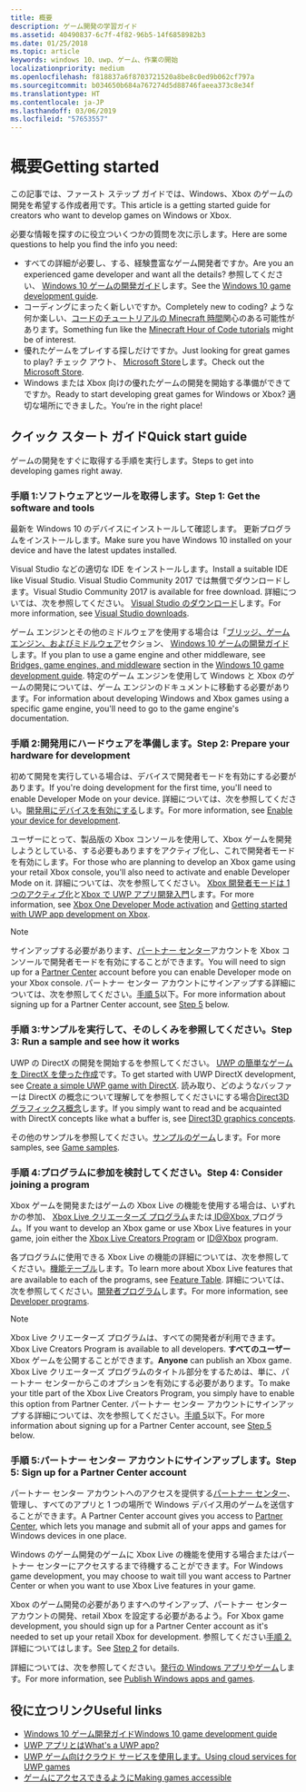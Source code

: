 ```yaml
---
title: 概要
description: ゲーム開発の学習ガイド
ms.assetid: 40490837-6c7f-4f82-96b5-14f6858982b3
ms.date: 01/25/2018
ms.topic: article
keywords: windows 10、uwp、ゲーム、作業の開始
localizationpriority: medium
ms.openlocfilehash: f818837a6f8703721520a8be8c0ed9b062cf797a
ms.sourcegitcommit: b034650b684a767274d5d88746faeea373c8e34f
ms.translationtype: HT
ms.contentlocale: ja-JP
ms.lasthandoff: 03/06/2019
ms.locfileid: "57653557"
---
```

# <a name="getting-started"></a><span data-ttu-id="36c23-104">概要</span><span class="sxs-lookup"><span data-stu-id="36c23-104">Getting started</span></span>

<span data-ttu-id="36c23-105">この記事では、ファースト ステップ ガイドでは、Windows、Xbox のゲームの開発を希望する作成者用です。</span><span class="sxs-lookup"><span data-stu-id="36c23-105">This article is a getting started guide for creators who want to develop games on Windows or Xbox.</span></span> 

<span data-ttu-id="36c23-106">必要な情報を探すのに役立ついくつかの質問を次に示します。</span><span class="sxs-lookup"><span data-stu-id="36c23-106">Here are some questions to help you find the info you need:</span></span>
* <span data-ttu-id="36c23-107">すべての詳細が必要し、する、経験豊富なゲーム開発者ですか。</span><span class="sxs-lookup"><span data-stu-id="36c23-107">Are you an experienced game developer and want all the details?</span></span> <span data-ttu-id="36c23-108">参照してください、 [Windows 10 ゲームの開発ガイド](e2e.md)します。</span><span class="sxs-lookup"><span data-stu-id="36c23-108">See the [Windows 10 game development guide](e2e.md).</span></span>
* <span data-ttu-id="36c23-109">コーディングにまったく新しいですか。</span><span class="sxs-lookup"><span data-stu-id="36c23-109">Completely new to coding?</span></span> <span data-ttu-id="36c23-110">ような何か楽しい、[コードのチュートリアルの Minecraft 時間](https://code.org/minecraft)関心のある可能性があります。</span><span class="sxs-lookup"><span data-stu-id="36c23-110">Something fun like the [Minecraft Hour of Code tutorials](https://code.org/minecraft) might be of interest.</span></span>
* <span data-ttu-id="36c23-111">優れたゲームをプレイする探しだけですか。</span><span class="sxs-lookup"><span data-stu-id="36c23-111">Just looking for great games to play?</span></span> <span data-ttu-id="36c23-112">チェック アウト、 [Microsoft Store](https://www.microsoft.com/store)します。</span><span class="sxs-lookup"><span data-stu-id="36c23-112">Check out the [Microsoft Store](https://www.microsoft.com/store).</span></span>
* <span data-ttu-id="36c23-113">Windows または Xbox 向けの優れたゲームの開発を開始する準備ができてですか。</span><span class="sxs-lookup"><span data-stu-id="36c23-113">Ready to start developing great games for Windows or Xbox?</span></span>  <span data-ttu-id="36c23-114">適切な場所にできました。</span><span class="sxs-lookup"><span data-stu-id="36c23-114">You’re in the right place!</span></span>

## <a name="quick-start-guide"></a><span data-ttu-id="36c23-115">クイック スタート ガイド</span><span class="sxs-lookup"><span data-stu-id="36c23-115">Quick start guide</span></span>

<span data-ttu-id="36c23-116">ゲームの開発をすぐに取得する手順を実行します。</span><span class="sxs-lookup"><span data-stu-id="36c23-116">Steps to get into developing games right away.</span></span>

### <a name="step-1-get-the-software-and-tools"></a><span data-ttu-id="36c23-117">手順 1:ソフトウェアとツールを取得します。</span><span class="sxs-lookup"><span data-stu-id="36c23-117">Step 1: Get the software and tools</span></span>

<span data-ttu-id="36c23-118">最新を Windows 10 のデバイスにインストールして確認します。 更新プログラムをインストールします。</span><span class="sxs-lookup"><span data-stu-id="36c23-118">Make sure you have Windows 10 installed on your device and have the latest updates installed.</span></span>

<span data-ttu-id="36c23-119">Visual Studio などの適切な IDE をインストールします。</span><span class="sxs-lookup"><span data-stu-id="36c23-119">Install a suitable IDE like Visual Studio.</span></span> <span data-ttu-id="36c23-120">Visual Studio Community 2017 では無償でダウンロードします。</span><span class="sxs-lookup"><span data-stu-id="36c23-120">Visual Studio Community 2017 is available for free download.</span></span> <span data-ttu-id="36c23-121">詳細については、次を参照してください。 [Visual Studio のダウンロード](https://www.visualstudio.com/downloads/)します。</span><span class="sxs-lookup"><span data-stu-id="36c23-121">For more information, see [Visual Studio downloads](https://www.visualstudio.com/downloads/).</span></span>

<span data-ttu-id="36c23-122">ゲーム エンジンとその他のミドルウェアを使用する場合は「[ブリッジ、ゲーム エンジン、およびミドルウェア](e2e.md#bridges-game-engines-and-middleware)セクション、 [Windows 10 ゲームの開発ガイド](e2e.md)します。</span><span class="sxs-lookup"><span data-stu-id="36c23-122">If you plan to use a game engine and other middleware, see [Bridges, game engines, and middleware](e2e.md#bridges-game-engines-and-middleware) section in the [Windows 10 game development guide](e2e.md).</span></span> <span data-ttu-id="36c23-123">特定のゲーム エンジンを使用して Windows と Xbox のゲームの開発については、ゲーム エンジンのドキュメントに移動する必要があります。</span><span class="sxs-lookup"><span data-stu-id="36c23-123">For information about developing Windows and Xbox games using a specific game engine, you'll need to go to the game engine's documentation.</span></span>

### <a name="step-2-prepare-your-hardware-for-development"></a><span data-ttu-id="36c23-124">手順 2:開発用にハードウェアを準備します。</span><span class="sxs-lookup"><span data-stu-id="36c23-124">Step 2: Prepare your hardware for development</span></span>

<span data-ttu-id="36c23-125">初めて開発を実行している場合は、デバイスで開発者モードを有効にする必要があります。</span><span class="sxs-lookup"><span data-stu-id="36c23-125">If you're doing development for the first time, you'll need to enable Developer Mode on your device.</span></span> <span data-ttu-id="36c23-126">詳細については、次を参照してください。[開発用にデバイスを有効にする](../get-started/enable-your-device-for-development.md)します。</span><span class="sxs-lookup"><span data-stu-id="36c23-126">For more information, see [Enable your device for development](../get-started/enable-your-device-for-development.md).</span></span>

<span data-ttu-id="36c23-127">ユーザーにとって、製品版の Xbox コンソールを使用して、Xbox ゲームを開発しようとしている、する必要もありますをアクティブ化し、これで開発者モードを有効にします。</span><span class="sxs-lookup"><span data-stu-id="36c23-127">For those who are planning to develop an Xbox game using your retail Xbox console, you'll also need to activate and enable Developer Mode on it.</span></span> <span data-ttu-id="36c23-128">詳細については、次を参照してください。 [Xbox 開発者モードは 1 つのアクティブ化](../xbox-apps/devkit-activation.md)と[Xbox で UWP アプリ開発入門](../xbox-apps/getting-started.md)します。</span><span class="sxs-lookup"><span data-stu-id="36c23-128">For more information, see [Xbox One Developer Mode activation](../xbox-apps/devkit-activation.md) and [Getting started with UWP app development on Xbox](../xbox-apps/getting-started.md).</span></span> 

> [!Note]
> <span data-ttu-id="36c23-129">サインアップする必要があります、[パートナー センター](https://partner.microsoft.com/dashboard)アカウントを Xbox コンソールで開発者モードを有効にすることができます。</span><span class="sxs-lookup"><span data-stu-id="36c23-129">You will need to sign up for a [Partner Center](https://partner.microsoft.com/dashboard)  account before you can enable Developer mode on your Xbox console.</span></span> <span data-ttu-id="36c23-130">パートナー センター アカウントにサインアップする詳細については、次を参照してください。[手順 5](#step-5-sign-up-for-a-partner-center-account)以下。</span><span class="sxs-lookup"><span data-stu-id="36c23-130">For more information about signing up for a Partner Center account, see [Step 5](#step-5-sign-up-for-a-partner-center-account) below.</span></span>

### <a name="step-3-run-a-sample-and-see-how-it-works"></a><span data-ttu-id="36c23-131">手順 3:サンプルを実行して、そのしくみを参照してください。</span><span class="sxs-lookup"><span data-stu-id="36c23-131">Step 3: Run a sample and see how it works</span></span>

<span data-ttu-id="36c23-132">UWP の DirectX の開発を開始するを参照してください。 [UWP の簡単なゲームを DirectX を使った作成](tutorial--create-your-first-uwp-directx-game.md)です。</span><span class="sxs-lookup"><span data-stu-id="36c23-132">To get started with UWP DirectX development, see [Create a simple UWP game with DirectX](tutorial--create-your-first-uwp-directx-game.md).</span></span> <span data-ttu-id="36c23-133">読み取り、どのようなバッファーは DirectX の概念について理解してを参照してくださいにする場合[Direct3D グラフィックス概念](../graphics-concepts/index.md)します。</span><span class="sxs-lookup"><span data-stu-id="36c23-133">If you simply want to read and be acquainted with DirectX concepts like what a buffer is, see [Direct3D graphics concepts](../graphics-concepts/index.md).</span></span>

<span data-ttu-id="36c23-134">その他のサンプルを参照してください。[サンプルのゲーム](e2e.md#game-samples)します。</span><span class="sxs-lookup"><span data-stu-id="36c23-134">For more samples, see [Game samples](e2e.md#game-samples).</span></span>

### <a name="step-4-consider-joining-a-program"></a><span data-ttu-id="36c23-135">手順 4:プログラムに参加を検討してください。</span><span class="sxs-lookup"><span data-stu-id="36c23-135">Step 4: Consider joining a program</span></span>

<span data-ttu-id="36c23-136">Xbox ゲームを開発またはゲームの Xbox Live の機能を使用する場合は、いずれかの参加、 [Xbox Live クリエーターズ プログラム](https://developer.microsoft.com/games/xbox/xboxlive/creator)または[ ID@Xbox ](https://www.xbox.com/Developers/id)プログラム。</span><span class="sxs-lookup"><span data-stu-id="36c23-136">If you want to develop an Xbox game or use Xbox Live features in your game, join either the [Xbox Live Creators Program](https://developer.microsoft.com/games/xbox/xboxlive/creator) or [ID@Xbox](https://www.xbox.com/Developers/id) program.</span></span> 

<span data-ttu-id="36c23-137">各プログラムに使用できる Xbox Live の機能の詳細については、次を参照してください。[機能テーブル](../xbox-live/developer-program-overview.md#feature-table)します。</span><span class="sxs-lookup"><span data-stu-id="36c23-137">To learn more about Xbox Live features that are available to each of the programs, see [Feature Table](../xbox-live/developer-program-overview.md#feature-table).</span></span> <span data-ttu-id="36c23-138">詳細については、次を参照してください。[開発者プログラム](e2e.md#developer-programs)します。</span><span class="sxs-lookup"><span data-stu-id="36c23-138">For more information, see [Developer programs](e2e.md#developer-programs).</span></span>

> [!Note]
> <span data-ttu-id="36c23-139">Xbox Live クリエーターズ プログラムは、すべての開発者が利用できます。</span><span class="sxs-lookup"><span data-stu-id="36c23-139">Xbox Live Creators Program is available to all developers.</span></span> <span data-ttu-id="36c23-140">**すべてのユーザー** Xbox ゲームを公開することができます。</span><span class="sxs-lookup"><span data-stu-id="36c23-140">**Anyone** can publish an Xbox game.</span></span> <span data-ttu-id="36c23-141">Xbox Live クリエーターズ プログラムのタイトル部分をするためは、単に、パートナー センターからこのオプションを有効にする必要があります。</span><span class="sxs-lookup"><span data-stu-id="36c23-141">To make your title part of the Xbox Live Creators Program, you simply have to enable this option from Partner Center.</span></span> <span data-ttu-id="36c23-142">パートナー センター アカウントにサインアップする詳細については、次を参照してください。[手順 5](#step-5-sign-up-for-a-partner-center-account)以下。</span><span class="sxs-lookup"><span data-stu-id="36c23-142">For more information about signing up for a Partner Center account, see [Step 5](#step-5-sign-up-for-a-partner-center-account) below.</span></span>

### <a name="step-5-sign-up-for-a-partner-center-account"></a><span data-ttu-id="36c23-143">手順 5:パートナー センター アカウントにサインアップします。</span><span class="sxs-lookup"><span data-stu-id="36c23-143">Step 5: Sign up for a Partner Center account</span></span>

<span data-ttu-id="36c23-144">パートナー センター アカウントへのアクセスを提供する[パートナー センター](https://partner.microsoft.com/dashboard)、管理し、すべてのアプリと 1 つの場所で Windows デバイス用のゲームを送信することができます。</span><span class="sxs-lookup"><span data-stu-id="36c23-144">A Partner Center account gives you access to [Partner Center](https://partner.microsoft.com/dashboard), which lets you manage and submit all of your apps and games for Windows devices in one place.</span></span>

<span data-ttu-id="36c23-145">Windows のゲーム開発のゲームに Xbox Live の機能を使用する場合またはパートナー センターにアクセスするまで待機することができます。</span><span class="sxs-lookup"><span data-stu-id="36c23-145">For Windows game development, you may choose to wait till you want access to Partner Center or when you want to use Xbox Live features in your game.</span></span>

<span data-ttu-id="36c23-146">Xbox のゲーム開発の必要がありますへのサインアップ、パートナー センター アカウントの開発、retail Xbox を設定する必要があるよう。</span><span class="sxs-lookup"><span data-stu-id="36c23-146">For Xbox game development, you should sign up for a Partner Center account as it's needed to set up your retail Xbox for development.</span></span> <span data-ttu-id="36c23-147">参照してください[手順 2.](#step-2-prepare-your-hardware-for-development)詳細についてはします。</span><span class="sxs-lookup"><span data-stu-id="36c23-147">See [Step 2](#step-2-prepare-your-hardware-for-development) for details.</span></span>

<span data-ttu-id="36c23-148">詳細については、次を参照してください。[発行の Windows アプリやゲーム](../publish/index.md)します。</span><span class="sxs-lookup"><span data-stu-id="36c23-148">For more information, see [Publish Windows apps and games](../publish/index.md).</span></span>

## <a name="useful-links"></a><span data-ttu-id="36c23-149">役に立つリンク</span><span class="sxs-lookup"><span data-stu-id="36c23-149">Useful links</span></span>

* [<span data-ttu-id="36c23-150">Windows 10 ゲーム開発ガイド</span><span class="sxs-lookup"><span data-stu-id="36c23-150">Windows 10 game development guide</span></span>](e2e.md)
* [<span data-ttu-id="36c23-151">UWP アプリとは</span><span class="sxs-lookup"><span data-stu-id="36c23-151">What's a UWP app?</span></span>](../get-started/universal-application-platform-guide.md)
* [<span data-ttu-id="36c23-152">UWP ゲーム向けクラウド サービスを使用します。</span><span class="sxs-lookup"><span data-stu-id="36c23-152">Using cloud services for UWP games</span></span>](cloud-for-games.md)
* [<span data-ttu-id="36c23-153">ゲームにアクセスできるように</span><span class="sxs-lookup"><span data-stu-id="36c23-153">Making games accessible</span></span>](accessibility-for-games.md)